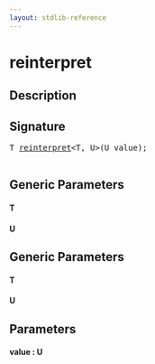 ```yaml
---
layout: stdlib-reference
---
```


# reinterpret

## Description





## Signature 

<pre>
<span class="code_type">T</span> <a href="/stdlib-reference/global-decls/reinterpret">reinterpret</a>&lt;<span class="code_type">T</span>, U&gt;(U <span class='code_param'>value</span>);

</pre>

## Generic Parameters

#### T
#### U

## Generic Parameters

#### T
#### U

## Parameters

#### value  : U

